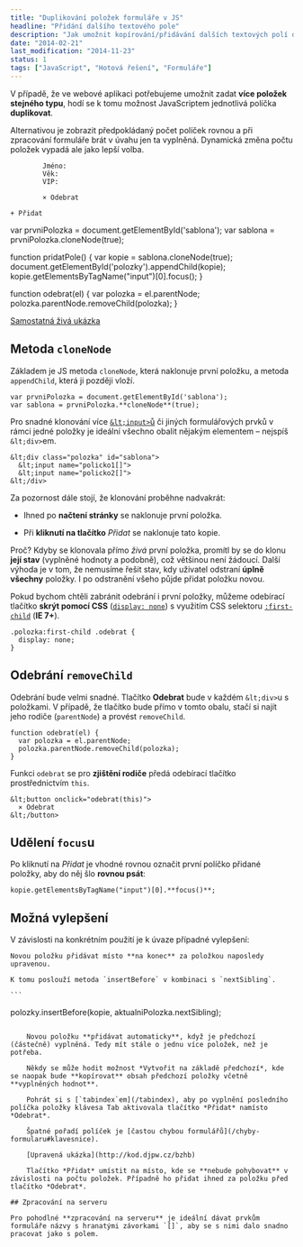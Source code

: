 ```yaml
---
title: "Duplikování položek formuláře v JS"
headline: "Přidání dalšího textového pole"
description: "Jak umožnit kopírování/přidávání dalších textových polí do formuláře."
date: "2014-02-21"
last_modification: "2014-11-23"
status: 1
tags: ["JavaScript", "Hotová řešení", "Formuláře"]
---
```


V případě, že ve webové aplikaci potřebujeme umožnit zadat **více položek stejného typu**, hodí se k tomu možnost JavaScriptem jednotlivá políčka **duplikovat**.

Alternativou je zobrazit předpokládaný počet políček rovnou a při zpracování formuláře brát v úvahu jen ta vyplněná. Dynamická změna počtu položek vypadá ale jako lepší volba.

            Jméno: 
            Věk: 
            VIP: 
            
            × Odebrat

    + Přidat

var prvniPolozka = document.getElementById('sablona');
var sablona = prvniPolozka.cloneNode(true);

function pridatPole() {
    var kopie = sablona.cloneNode(true);
    document.getElementById('polozky').appendChild(kopie);
    kopie.getElementsByTagName("input")[0].focus();
}

function odebrat(el) {
    var polozka = el.parentNode;
    polozka.parentNode.removeChild(polozka);
}

[Samostatná živá ukázka](http://kod.djpw.cz/azhb)

## Metoda `cloneNode`

Základem je JS metoda `cloneNode`, která naklonuje první položku, a metoda `appendChild`, která ji později vloží.

```
var prvniPolozka = document.getElementById('sablona');
var sablona = prvniPolozka.**cloneNode**(true);
```

Pro snadné klonování více [`&lt;input>`ů](/input) či jiných formulářových prvků v rámci jedné položky je ideální všechno obalit nějakým elementem – nejspíš `&lt;div>`em.

```
&lt;div class="polozka" id="sablona">
  &lt;input name="policko1[]">
  &lt;input name="policko2[]">
&lt;/div>
```

Za pozornost dále stojí, že klonování proběhne nadvakrát:

  - Ihned po **načtení stránky** se naklonuje první položka.

  - Při **kliknutí na tlačítko** *Přidat* se naklonuje tato kopie.

Proč? Kdyby se klonovala přímo *živá* první položka, promítl by se do klonu **její stav** (vyplněné hodnoty a podobně), což většinou není žádoucí. Další výhoda je v tom, že nemusíme řešit stav, kdy uživatel odstraní **úplně všechny** položky. I po odstranění všeho půjde přidat položku novou.

Pokud bychom chtěli zabránit odebrání i první položky, můžeme odebírací tlačítko **skrýt pomocí CSS** ([`display: none`](/display#none)) s využitím CSS selektoru [`:first-child`](/first-last-child) (**IE 7+**).

```
.polozka:first-child .odebrat {
  display: none;
}
```

## Odebrání `removeChild`

Odebrání bude velmi snadné. Tlačítko **Odebrat** bude v každém `&lt;div>`u s položkami. V případě, že tlačítko bude přímo v tomto obalu, stačí si najít jeho rodiče (`parentNode`) a provést `removeChild`.

```
function odebrat(el) {
  var polozka = el.parentNode;
  polozka.parentNode.removeChild(polozka);
}
```

Funkci `odebrat` se pro **zjištění rodiče** předá odebírací tlačítko prostřednictvím `this`.

```
&lt;button onclick="odebrat(this)">
  × Odebrat
&lt;/button>
```

## Udělení `focus`u

Po kliknutí na *Přidat* je vhodné rovnou označit první políčko přidané položky, aby do něj šlo **rovnou psát**:

```
kopie.getElementsByTagName("input")[0].**focus()**;
```

## Možná vylepšení

V závislosti na konkrétním použití je k úvaze případné vylepšení:

    Novou položku přidávat místo **na konec** za položkou naposledy upravenou.

    K tomu poslouží metoda `insertBefore` v kombinaci s `nextSibling`.

    ```
polozky.insertBefore(kopie, aktualniPolozka.nextSibling);
```

    Novou položku **přidávat automaticky**, když je předchozí (částečně) vyplněná. Tedy mít stále o jednu více položek, než je potřeba.

    Někdy se může hodit možnost *Vytvořit na základě předchozí*, kde se naopak bude **kopírovat** obsah předchozí položky včetně **vyplněných hodnot**.

    Pohrát si s [`tabindex`em](/tabindex), aby po vyplnění posledního políčka položky klávesa Tab aktivovala tlačítko *Přidat* namísto *Odebrat*.

    Špatné pořadí políček je [častou chybou formulářů](/chyby-formularu#klavesnice).

    [Upravená ukázka](http://kod.djpw.cz/bzhb)

    Tlačítko *Přidat* umístit na místo, kde se **nebude pohybovat** v závislosti na počtu položek. Případně ho přidat ihned za položku před tlačítko *Odebrat*.

## Zpracování na serveru

Pro pohodlné **zpracování na serveru** je ideální dávat prvkům formuláře názvy s hranatými závorkami `[]`, aby se s nimi dalo snadno pracovat jako s polem.